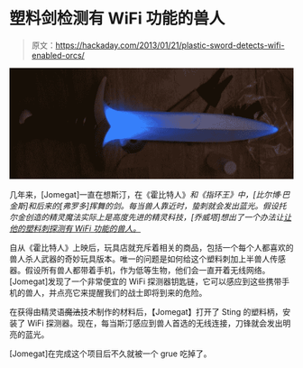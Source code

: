 # 塑料剑检测有 WiFi 功能的兽人

> 原文：<https://hackaday.com/2013/01/21/plastic-sword-detects-wifi-enabled-orcs/>

![sword](img/a91e480ca829b0ff0e385cf4d41389c6.png)

几年来，[Jomegat]一直在想斯汀，在《霍比特人》*和《指环王》*中，[比尔博·巴金斯]和后来的[弗罗多]挥舞的剑。每当兽人靠近时，蛰刺就会发出蓝光。假设托尔金创造的精灵魔法实际上是高度先进的精灵科技，[乔威塔]想出了一个办法让[让他的塑料刺探测有 WiFi 功能的兽人。](http://jomegat.wordpress.com/2013/01/20/oh-sting-where-art-thou-wifi/)**

自从《霍比特人》上映后，玩具店就充斥着相关的商品，包括一个每个人都喜欢的兽人杀人武器的奇妙玩具版本。唯一的问题是如何给这个塑料刺加上半兽人传感器。假设所有兽人都带着手机，作为低等生物，他们会一直开着无线网络。[Jomegat]发现了一个非常便宜的 WiFi 探测器钥匙链，它可以感应到这些携带手机的兽人，并点亮它来提醒我们的战士即将到来的危险。

在获得由精灵语~~魔法~~技术制作的材料后，【Jomegat】打开了 Sting 的塑料柄，安装了 WiFi 探测器。现在，每当斯汀感应到兽人首选的无线连接，刀锋就会发出明亮的蓝光。

[Jomegat]在完成这个项目后不久就被一个 grue 吃掉了。